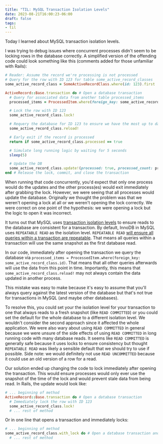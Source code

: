 ```yaml
---
title: "TIL: MySQL Transaction Isolation Levels"
date: 2023-08-21T16:00:23-06:00
draft: false
tags:
- til
---
```


Today I learned about MySQL transaction isolation levels.

I was trying to debug issues where concurrent processes didn't seem to be locking rows in the database correctly. A simplified version of the offending code could look something like this (comments added for those unfamiliar with Rails):

```ruby
# Reader: Assume the record we're processing is not processed
# Query for the row with ID 123 for table some_active_record_classes
some_active_record_class = SomeActiveRecordClass.where(id: 123).first

ActiveRecord::Base.transaction do # Open a database transaction
  # Query for associated data from another table processed_items
  processed_items = ProcessedItem.where(foreign_key: some_active_record_class.id)

  # Lock the row with ID 123
  some_active_record_class.lock!

  # Requery the database for ID 123 to ensure we have the most up to date data after locking
  some_active_record_class.reload!

  # Early exit if the record is processed
  return if some_active_record_class.processed == true

  # Simulate long running logic by waiting for 5 seconds
  sleep(5)

  # Update the DB
  some_active_record_class.update!(processed: true, processed_count: processed_items.size)
end # Release the lock, commit, and close the transaction
```

When running that code concurrently, you'd expect that only one process would do the updates and the other process(es) would exit immediately after grabbing the lock. However, we were seeing that all processes would update the database. Originally we thought the problem was that we weren't opening a lock at all or we weren't opening the lock correctly. We were correct on one point of the hypothesis: we were opening a lock but the logic to open it was incorrect.

It turns out that MySQL uses [transaction isolation levels](https://dev.mysql.com/doc/refman/8.0/en/innodb-transaction-isolation-levels.html) to ensure reads to the database are consistent for a transaction. By default, InnoDB in MySQL uses `REPEATABLE READ` as the isolation level. `REPEATABLE READ` [will ensure all queries within a transaction are repeatable](https://dev.mysql.com/doc/refman/8.0/en/innodb-transaction-isolation-levels.html#isolevel_repeatable-read). That means all queries within a transaction will use the same snapshot as the first database read.

In our code, immediately after opening the transaction we query the database via `processed_items = ProcessedItem.where(foreign_key: some_active_record_class.id)`. That means that all other queries afterwards will use the data from this point in time. Importantly, this means that `some_active_record_class.reload!` may not always contain the data updated in another process.

This mistake was easy to make because it's easy to assume that you'll always query against the latest version of the database but that's not true for transactions in MySQL (and maybe other databases).

To resolve this, you could set your the isolation level for your transaction to one that always reads to a fresh snapshot (like `READ COMMITTED`) or you could set the default for the whole database to a different isolation level. We wouldn't consider the second approach since it affected the whole application. We were also wary about using `READ COMMITTED` in general because we were unsure of the side effects of using `READ COMMITTED` in long running code with many database reads. It seems like `READ COMMITTED` is generally safe because it uses locks to ensure consistency but thought `REPEATABLE READ` was likely a sensible default that we should try to use if possible. Side note: we would definitely not use `READ UNCOMMITTED` because it could use an old version of a row for a read.

Our solution ended up changing the code to lock immediately after opening the transaction. This would ensure processes would only ever use the snapshot of the time of the lock and would prevent stale data from being read. In Rails, the update would look like:

```ruby
# ... beginning of method
ActiveRecord::Base.transaction do # Open a database transaction
  # Immediately lock the row with ID 123
  some_active_record_class.lock!
  # ... rest of method
```

Or in one line that opens a transaction and immediately locks:

```ruby
# ... beginning of method
some_active_record_class.with_lock do # Open a database transaction and lock the row
  # ... rest of method
```
